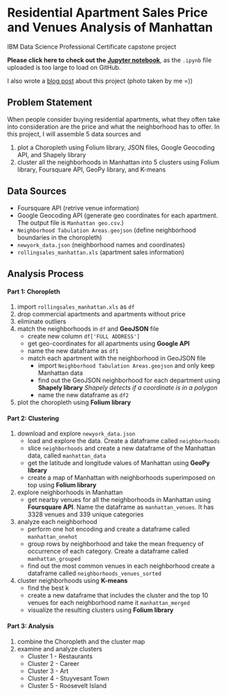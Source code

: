 # Residential Apartment Sales Price and Venues Analysis of Manhattan
IBM Data Science Professional Certificate capstone project

**Please click here to check out the [Jupyter notebook](https://nbviewer.jupyter.org/github/tainangao/Coursera_Capstone/blob/master/Neighborhoods-in-Manhattan.ipynb)**, as the `.ipynb` file uploaded is too large to load on GitHub.

I also wrote a [blog post](https://medium.com/@jacqueline3749/residential-apartment-sales-price-and-venues-analysis-of-manhattan-1a0ab261d5a9) about this project (photo taken by me =))


## Problem Statement

When people consider buying residential apartments, what they often take into consideration are the price and what the neighborhood has to offer. In this project, I will assemble 5 data sources and
1. plot a Choropleth using Folium library, JSON files, Google Geocoding API, and Shapely library
2. cluster all the neighborhoods in Manhattan into 5 clusters using Folium library, Foursquare API, GeoPy library, and K-means


## Data Sources 
- Foursquare API
   (retrive venue information)
- Google Geocoding API
   (generate geo coordinates for each apartment. The output file is `Manhattan geo.csv`.)
- `Neighborhood Tabulation Areas.geojson`
   (define neighborhood boundaries in the choropleth)
- `newyork_data.json`
   (neighborhood names and coordinates)
- `rollingsales_manhattan.xls`
   (apartment sales information)


## Analysis Process
#### Part 1: Choropleth
1. import `rollingsales_manhattan.xls` as `df`
2. drop commercial apartments and apartments without price
3. eliminate outliers
4. match the neighborhoods in `df` and **GeoJSON** file
   - create new column `df['FULL ADDRESS']`
   - get geo-coordinates for all apartments using **Google API**
   - name the new dataframe as `df1`
   - match each apartment with the neighborhood in GeoJSON file
      - import `Neighborhood Tabulation Areas.geojson` and only keep Manhattan data 
      - find out the GeoJSON neighborhood for each department using **Shapely library**
         *Shapely detects if a coordinate is in a polygon*
      - name the new dataframe as `df2`
5. plot the choropleth using **Folium library**

#### Part 2: Clustering
1. download and explore `newyork_data.json`
   - load and explore the data. Create a dataframe called `neighborhoods`
   - slice `neighborhoods` and create a new dataframe of the Manhattan data, called `manhattan_data`
   - get the latitude and longitude values of Manhattan using **GeoPy library**
   - create a map of Manhattan with neighborhoods superimposed on top using **Folium library**
2. explore neighborhoods in Manhattan
   - get nearby venues for all the neighborhoods in Manhattan using **Foursquare API**. 
     Name the dataframe as `manhattan_venues`. It has 3328 venues and 339 unique categories
3. analyze each neighborhood
   - perform one hot encoding and create a dataframe called `manhattan_onehot`
   - group rows by neighborhood and take the mean frequency of occurrence of each category. 
     Create a dataframe called `manhattan_grouped`
   - find out the most common venues in each neighborhood
     create a dataframe called `neighborhoods_venues_sorted`
4. cluster neighborhoods using **K-means**
   - find the best k
   - create a new dataframe that includes the cluster and the top 10 venues for each neighborhood
     name it `manhattan_merged`
   - visualize the resulting clusters using **Folium library**
  
#### Part 3: Analysis
1. combine the Choropleth and the cluster map
2. examine and analyze clusters
   - Cluster 1 - Restaurants
   - Cluster 2 - Career
   - Cluster 3 - Art
   - Cluster 4 - Stuyvesant Town
   - Cluster 5 - Roosevelt Island

     
